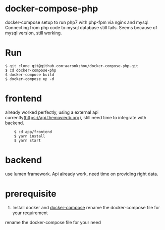 # docker-compose-php

docker-compose setup to run php7 with php-fpm via nginx and mysql. Connecting from php code to mysql database still fails. Seems because of mysql version, still working.

# Run

    $ git clone git@github.com:aaronkzhou/docker-compose-php.git
    $ cd docker-compose-php
    $ docker-compose build
    $ docker-compose up -d

# frontend

already worked perfectly, using a external api currently(https://api.themoviedb.org), still need time to integrate with backend.

    	$ cd app/frontend
    	$ yarn install
    	$ yarn start

# backend

use lumen framework.
Api already work, need time on providing right data.

# prerequisite

1. Install docker and [docker-compose](https://docs.docker.com/compose/install/)
   rename the docker-compose file for your requirement

rename the docker-compose file for your need
